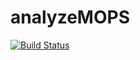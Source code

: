 # analyzeMOPS

[![Build Status](https://travis-ci.org/moeyensj/analyzeMOPS.svg?branch=master)](https://travis-ci.org/moeyensj/analyzeMOPS)